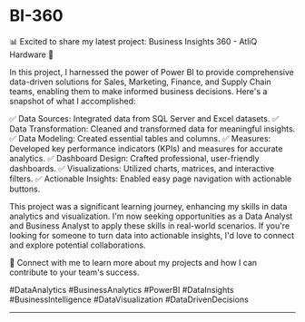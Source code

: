 # BI-360

📊 Excited to share my latest project: Business Insights 360 - AtliQ Hardware 🚀

In this project, I harnessed the power of Power BI to provide comprehensive data-driven solutions for Sales, Marketing, Finance, and Supply Chain teams, enabling them to make informed business decisions. Here's a snapshot of what I accomplished:

✅ Data Sources: Integrated data from SQL Server and Excel datasets.
✅ Data Transformation: Cleaned and transformed data for meaningful insights.
✅ Data Modeling: Created essential tables and columns.
✅ Measures: Developed key performance indicators (KPIs) and measures for accurate analytics.
✅ Dashboard Design: Crafted professional, user-friendly dashboards.
✅ Visualizations: Utilized charts, matrices, and interactive filters.
✅ Actionable Insights: Enabled easy page navigation with actionable buttons.

This project was a significant learning journey, enhancing my skills in data analytics and visualization. I'm now seeking opportunities as a Data Analyst and Business Analyst to apply these skills in real-world scenarios. If you're looking for someone to turn data into actionable insights, I'd love to connect and explore potential collaborations.

🔗 Connect with me to learn more about my projects and how I can contribute to your team's success.

#DataAnalytics #BusinessAnalytics #PowerBI #DataInsights #BusinessIntelligence #DataVisualization #DataDrivenDecisions

---
